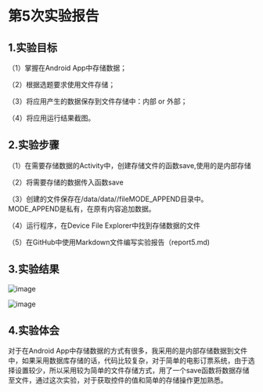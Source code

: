 # 第5次实验报告

## 1.实验目标

（1）掌握在Android App中存储数据；

（2）根据选题要求使用文件存储；

（3）将应用产生的数据保存到文件存储中：内部 or 外部；

（4）将应用运行结果截图。

## 2.实验步骤

（1）在需要存储数据的Activity中，创建存储文件的函数save,使用的是内部存储

（2）将需要存储的数据传入函数save

（3）创建的文件保存在/data/data/<package name>/fileMODE_APPEND目录中。MODE_APPEND是私有，在原有内容追加数据。

（4）运行程序，在Device File Explorer中找到存储数据的文件
 
（5）在GitHub中使用Markdown文件编写实验报告（report5.md)

## 3.实验结果
![image](https://github.com/BlueDuper/android-labs-2018/blob/master/com1614080901207/five_1.png)

![image](https://github.com/BlueDuper/android-labs-2018/blob/master/com1614080901207/five_2.png)

## 4.实验体会
对于在Android App中存储数据的方式有很多，我采用的是内部存储数据到文件中，如果采用数据库存储的话，代码比较复杂，对于简单的电影订票系统，由于选择设置较少，所以采用较为简单的文件存储方式，用了一个save函数将数据存储至文件，通过这次实验，对于获取控件的值和简单的存储操作更加熟悉。
